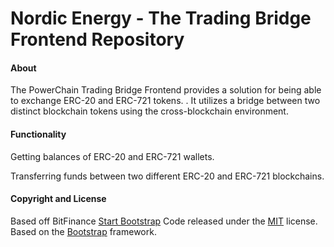 
# Nordic Energy - The Trading Bridge Frontend Repository

#### About

The PowerChain Trading Bridge Frontend provides a solution for being able to exchange ERC-20 and ERC-721 tokens. . It utilizes a bridge between two distinct blockchain tokens using the cross-blockchain environment.

#### Functionality

Getting balances of ERC-20 and ERC-721 wallets.

Transferring funds between two different ERC-20 and ERC-721 blockchains.


#### Copyright and License

Based off BitFinance [Start Bootstrap](https://startbootstrap.com)
Code released under the [MIT](https://github.com/BlackrockDigital/startbootstrap-grayscale/blob/gh-pages/LICENSE) license.
Based on the [Bootstrap](http://getbootstrap.com/) framework.
